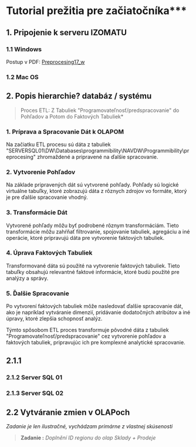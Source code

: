 # Tutorial prežitia pre začiatočníka***

## 1.   Pripojenie k serveru IZOMATU
### 1.1 Windows
Postup v PDF: [Preprocesing17_w](/Nastaveni%20VPNky.pdf)

### 1.2 Mac OS


## 2. Popis hierarchie? databáz / systému
>Proces ETL: Z Tabuliek "Programovateľnosť/predspracovanie" do Pohľadov a Potom do Faktových Tabuliek*


### 1. Príprava a Spracovanie Dát k OLAPOM

Na začiatku ETL procesu sú dáta z tabuliek "SERVERSQL01\DW\Databases\programmibility\NAVDW\Programmibility\preprocesing" zhromaždené a pripravené na ďalšie spracovanie.
### 2. Vytvorenie Pohľadov

Na základe pripravených dát sú vytvorené pohľady. Pohľady sú logické virtuálne tabuľky, ktoré zobrazujú dáta z rôznych zdrojov vo formáte, ktorý je pre ďalšie spracovanie vhodný.

### 3. Transformácie Dát

Vytvorené pohľady môžu byť podrobené rôznym transformáciám. Tieto transformácie môžu zahŕňať filtrovanie, spojovanie tabuliek, agregáciu a iné operácie, ktoré pripravujú dáta pre vytvorenie faktových tabuliek.

### 4. Úprava Faktových Tabuliek

Transformované dáta sú použité na vytvorenie faktových tabuliek. Tieto tabuľky obsahujú relevantné faktové informácie, ktoré budú použité pre analýzy a správy.

### 5. Ďalšie Spracovanie

Po vytvorení faktových tabuliek môže nasledovať ďalšie spracovanie dát, ako je napríklad vytváranie dimenzií, pridávanie dodatočných atribútov a iné úpravy, ktoré zlepšia schopnosť analýz.

Týmto spôsobom ETL proces transformuje pôvodné dáta z tabuliek "Programovateľnosť/predspracovanie" cez vytvorenie pohľadov a faktových tabuliek, pripravujúc ich pre komplexné analytické spracovanie.

## 2.1.1 
### 2.1.2  Server SQL 01
    
### 2.1.3  Server SQL 02

## 2.2 Vytváranie zmien v OLAPoch
*Zadanie je len ilustračné, vychádzam primárne z vlastnej skúsenosti*
>  **Zadanie :** *Doplnění ID regionu do olap Sklady + Prodeje*


